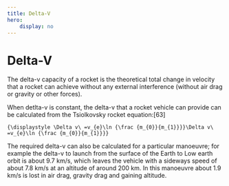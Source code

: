 ```yaml
---
title: Delta-V
hero:
    display: no
---
```


# Delta-V

The delta-v capacity of a rocket is the theoretical total change in velocity that a rocket can achieve without any external interference (without air drag or gravity or other forces).

When detlta-v is constant, the delta-v that a rocket vehicle can provide can be calculated from the Tsiolkovsky rocket equation:[63]

```
{\displaystyle \Delta v\ =v_{e}\ln {\frac {m_{0}}{m_{1}}}}\Delta v\ =v_{e}\ln {\frac {m_{0}}{m_{1}}}}
```

The required delta-v can also be calculated for a particular manoeuvre; for example the delta-v to launch from the surface of the Earth to Low earth orbit is about 9.7 km/s, which leaves the vehicle with a sideways speed of about 7.8 km/s at an altitude of around 200 km. In this manoeuvre about 1.9 km/s is lost in air drag, gravity drag and gaining altitude.

